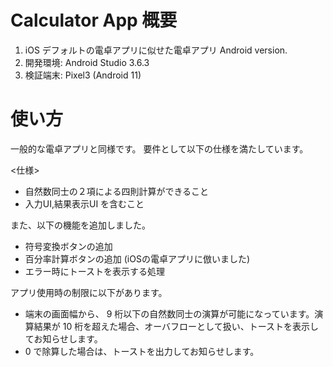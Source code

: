 # Calculator App 概要
1. iOS デフォルトの電卓アプリに似せた電卓アプリ Android version.
2. 開発環境: Android Studio 3.6.3
3. 検証端末: Pixel3 (Android 11)


# 使い方
一般的な電卓アプリと同様です。
要件として以下の仕様を満たしています。

<仕様>
- 自然数同士の２項による四則計算ができること
- 入力UI,結果表示UI を含むこと

また、以下の機能を追加しました。
- 符号変換ボタンの追加
- 百分率計算ボタンの追加 (iOSの電卓アプリに倣いました)
- エラー時にトーストを表示する処理

アプリ使用時の制限に以下があります。
- 端末の画面幅から、 9 桁以下の自然数同士の演算が可能になっています。演算結果が 10 桁を超えた場合、オーバフローとして扱い、トーストを表示してお知らせします。
- 0 で除算した場合は、トーストを出力してお知らせします。
